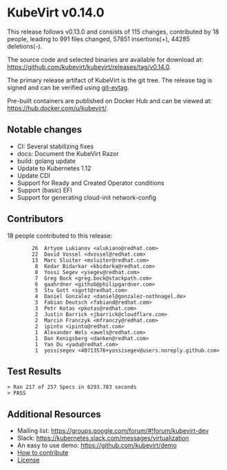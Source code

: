 KubeVirt v0.14.0
================

This release follows v0.13.0 and consists of 115 changes, contributed by
18 people, leading to 991 files changed, 57851 insertions(+), 44285
deletions(-).

The source code and selected binaries are available for download at:
<https://github.com/kubevirt/kubevirt/releases/tag/v0.14.0>.

The primary release artifact of KubeVirt is the git tree. The release tag is
signed and can be verified using [git-evtag][git-evtag].

Pre-built containers are published on Docker Hub and can be viewed at:
<https://hub.docker.com/u/kubevirt/>.

Notable changes
---------------

- CI: Several stabilizing fixes
- docs: Document the KubeVirt Razor
- build: golang update
- Update to Kubernetes 1.12
- Update CDI
- Support for Ready and Created Operator conditions
- Support (basic) EFI
- Support for generating cloud-init network-config

Contributors
------------

18 people contributed to this release:

```
        26	Artyom Lukianov <alukiano@redhat.com>
        22	David Vossel <dvossel@redhat.com>
        13	Marc Sluiter <msluiter@redhat.com>
         8	Kedar Bidarkar <kbidarka@redhat.com>
         8	Yossi Segev <ysegev@redhat.com>
         7	Greg Bock <greg.bock@stackpath.com>
         6	gaahrdner <github@philipgardner.com>
         5	Stu Gott <sgott@redhat.com>
         4	Daniel Gonzalez <daniel@gonzalez-nothnagel.de>
         3	Fabian Deutsch <fabiand@redhat.com>
         3	Petr Kotas <pkotas@redhat.com>
         2	Justin Barrick <jbarrick@cloudflare.com>
         2	Marcin Franczyk <mfranczy@redhat.com>
         2	ipinto <ipinto@redhat.com>
         1	Alexander Wels <awels@redhat.com>
         1	Dan Kenigsberg <danken@redhat.com>
         1	Yan Du <yadu@redhat.com>
         1	yossisegev <40713576+yossisegev@users.noreply.github.com>
```

Test Results
------------

```
> Ran 217 of 257 Specs in 6293.783 seconds
> PASS
```

Additional Resources
--------------------

- Mailing list: <https://groups.google.com/forum/#!forum/kubevirt-dev>
- Slack: <https://kubernetes.slack.com/messages/virtualization>
- An easy to use demo: <https://github.com/kubevirt/demo>
- [How to contribute][contributing]
- [License][license]

[git-evtag]: https://github.com/cgwalters/git-evtag#using-git-evtag
[contributing]: https://github.com/kubevirt/kubevirt/blob/master/CONTRIBUTING.md
[license]: https://github.com/kubevirt/kubevirt/blob/master/LICENSE
